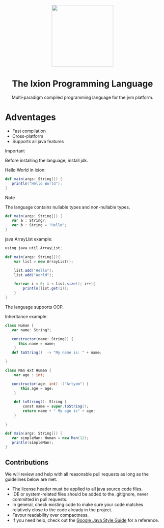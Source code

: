 <div align="center">
  <img src="https://github.com/IxionLang/Ixion/blob/main/assets/icon.png" width="200">

<h1>The Ixion Programming Language</h1>
Multi-paradigm compiled programming language for the jvm platform.
</div>

# Adventages
* Fast compilation
* Cross-platform
* Supports all java features

> [!IMPORTANT]
> Before installing the language, install jdk.

Hello World in Ixion:

```scala
def main(args: String[]) {
   println("Hello World");
}
```

> [!NOTE]
> The language contains nullable types and non-nullable types.

```scala
def main(args: String[]) {
   var a : String?;
   var b : String = "Hello";
}
```

java ArrayList example:

```scala
using java.util.ArrayList;

def main(args: String[]){
    var list = new ArrayList();

    list.add("Hello");
    list.add("World");

    for(var i = 0; i < list.size(); i++){
        println(list.get(i));
    }
}
```

The language supports OOP.

Inheritance example:

```scala
class Human {
   var name: String?;

   constructor(name: String?) {
      this.name = name;
    }
   def toString()  -> "My name is: " + name;

}

class Man ext Human {
    var age : int;

   constructor(age: int) :("Artyom") {
       this.age = age;
    }

    def toString(): String {
        const name = super.toString();
        return name + " My age is" + age;
    }

}

def main(args: String[]) {
   var simpleMan: Human = new Man(12);
   println(simpleMan);
}
```

## Contributions
We will review and help with all reasonable pull requests as long as the guidelines below are met.

- The license header must be applied to all java source code files.
- IDE or system-related files should be added to the .gitignore, never committed in pull requests.
- In general, check existing code to make sure your code matches relatively close to the code already in the project.
- Favour readability over compactness.
- If you need help, check out the [Google Java Style Guide](https://google.github.io/styleguide/javaguide.html) for a reference.
